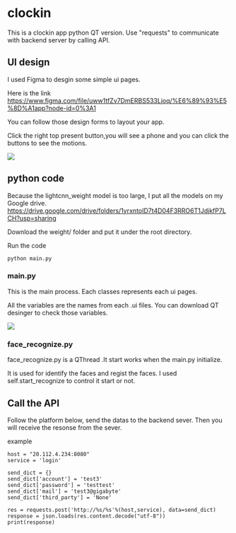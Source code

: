 # clockin
This is a clockin app python QT version. Use "requests" to communicate with backend server by calling API.

## UI design
I used Figma to desgin some simple ui pages.

Here is the link https://www.figma.com/file/uww1tfZv7DmERBS533Ljoq/%E6%89%93%E5%8D%A1app?node-id=0%3A1

You can follow those design forms to layout your app.

Click the right top present button,you will see a phone and you can click the buttons to see the motions. 

![](https://i.imgur.com/KRox8DR.png)


## python code
Because the lightcnn_weight model is too large, I put all the models on my Google drive.
https://drive.google.com/drive/folders/1yrxntoID7t4D04F3RRO6T1JdjkfP7LCH?usp=sharing

Download the weight/ folder and put it under the root directory.

Run the code 
```
python main.py
```
### main.py 

This is the main process. Each classes represents each ui pages.

All the variables are the names from each .ui files.
You can download QT desinger to check those variables.

![](https://i.imgur.com/t5oJuZC.png)

### face_recognize.py

face_recognize.py is a QThread .It start works when the main.py initialize.

It is used for identify the faces and regist the faces.
I used self.start_recognize to control it start or not.

## Call the API
Follow the platform below, send the datas to the backend sever.
Then you will receive the resonse from the sever.

example
```
host = "20.112.4.234:8080"
service = 'login'

send_dict = {}
send_dict['account'] = 'test3'
send_dict['password'] = 'testtest'
send_dict['mail'] = 'test3@gigabyte'
send_dict['third_party'] = 'None'

res = requests.post('http://%s/%s'%(host,service), data=send_dict)
response = json.loads(res.content.decode("utf-8"))
print(response)

```
